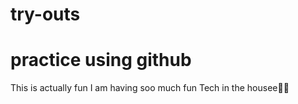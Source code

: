 # try-outs
# practice using github
This is actually fun
I am having soo much fun
Tech in the housee💃😂
